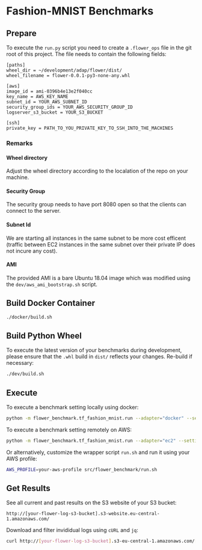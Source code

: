 # Fashion-MNIST Benchmarks

## Prepare

To execute the `run.py` script you need to create a `.flower_ops` file in the
git root of this project. The file needs to contain the following fields:

```
[paths]
wheel_dir = ~/development/adap/flower/dist/
wheel_filename = flower-0.0.1-py3-none-any.whl

[aws]
image_id = ami-0396b4e13e2f040cc
key_name = AWS_KEY_NAME
subnet_id = YOUR_AWS_SUBNET_ID
security_group_ids = YOUR_AWS_SECURITY_GROUP_ID
logserver_s3_bucket = YOUR_S3_BUCKET

[ssh]
private_key = PATH_TO_YOU_PRIVATE_KEY_TO_SSH_INTO_THE_MACHINES
```

### Remarks

#### Wheel directory

Adjust the wheel directory according to the localation of the repo on your
machine.

#### Security Group

The security group needs to have port 8080 open so that the clients can connect
to the server.

#### Subnet Id

We are starting all instances in the same subnet to be more cost efficent
(traffic between EC2 instances in the same subnet over their private IP does
not incure any cost).

#### AMI

The provided AMI is a bare Ubuntu 18.04 image which was modified using the
`dev/aws_ami_bootstrap.sh` script.

## Build Docker Container

```bash
./docker/build.sh
```

## Build Python Wheel

To execute the latest version of your benchmarks during development, please 
ensure that the `.whl` build in `dist/` reflects your changes. Re-build
if necessary:

```bash
./dev/build.sh
```

## Execute

To execute a benchmark setting locally using docker:

```bash
python -m flower_benchmark.tf_fashion_mnist.run --adapter="docker" --setting="minimal"
```

To execute a benchmark setting remotely on AWS:

```bash
python -m flower_benchmark.tf_fashion_mnist.run --adapter="ec2" --setting="minimal"
```

Or alternatively, customize the wrapper script `run.sh` and run it using your AWS profile:
 
```bash
AWS_PROFILE=your-aws-profile src/flower_benchmark/run.sh
```

## Get Results

See all current and past results on the S3 website of your S3 bucket:

```
http://[your-flower-log-s3-bucket].s3-website.eu-central-1.amazonaws.com/
```

Download and filter invididual logs using `cURL` and `jq`:

```bash
curl http://[your-flower-log-s3-bucket].s3-eu-central-1.amazonaws.com/[your-experiment].log | jq '.identifier + " => " + .message'
```
